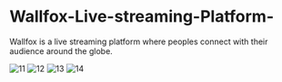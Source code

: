 # Wallfox-Live-streaming-Platform-
Wallfox is a live streaming platform where peoples connect with their audience around the globe.

![11](https://github.com/AbdulMoid10/Wallfox-Live-streaming-Platform-/assets/88116743/1fd320d9-6153-4f7f-83c9-1c419c33fa58)
![12](https://github.com/AbdulMoid10/Wallfox-Live-streaming-Platform-/assets/88116743/e1fcdb84-0a5d-48b9-8e19-21ac590b9147)
![13](https://github.com/AbdulMoid10/Wallfox-Live-streaming-Platform-/assets/88116743/53d4a59f-7735-432b-9f85-57d0b1e1a902)
![14](https://github.com/AbdulMoid10/Wallfox-Live-streaming-Platform-/assets/88116743/008266b3-f94c-4b48-9760-b3574754e351)


